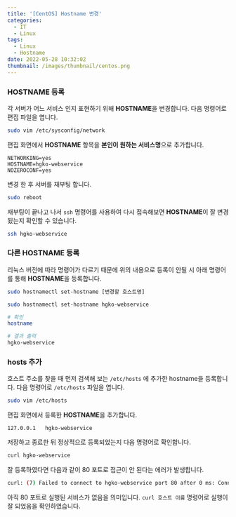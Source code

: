 ```yaml
---
title: '[CentOS] Hostname 변경'
categories:
  - IT
  - Linux
tags:
  - Linux
  - Hostname
date: 2022-05-28 10:32:02
thumbnail: /images/thumbnail/centos.png
---
```


### HOSTNAME 등록

각 서버가 어느 서비스 인지 표현하기 위해 **HOSTNAME**을 변경합니다. 다음 명령어로 편집 파일을 엽니다.

```bash
sudo vim /etc/sysconfig/network
```

편집 화면에서 **HOSTNAME** 항목을 **본인이 원하는 서비스명**으로 추가합니다.

```vim
NETWORKING=yes
HOSTNAME=hgko-webservice
NOZEROCONF=yes
```

변경 한 후 서버를 재부팅 합니다.

```bash
sudo reboot
```

재부팅이 끝나고 나서 `ssh` 명령어를 사용하여 다시 접속해보면 **HOSTNAME**이 잘 변경됬는지 확인할 수 있습니다.

```bash
ssh hgko-webservice
```

### 다른 HOSTNAME 등록

리눅스 버전에 따라 명령어가 다르기 때문에 위의 내용으로 등록이 안될 시 아래 명령어를 통해 **HOSTNAME**을 등록합니다.

```bash
sudo hostnamectl set-hostname [변경할 호스트명]
```

```bash
sudo hostnamectl set-hostname hgko-webservice

# 확인
hostname

# 결과 출력
hgko-webservice
```

### hosts 추가

호스트 주소를 찾을 때 먼저 검색해 보는 `/etc/hosts` 에 추가한 hostname을 등록합니다. 다음 명령어로 `/etc/hosts` 파일을 엽니다.

```bash
sudo vim /etc/hosts
```

편집 화면에서 등록한 **HOSTNAME**을 추가합니다.

```vim
127.0.0.1   hgko-webservice
```

저장하고 종료한 뒤 정상적으로 등록되었는지 다음 명령어로 확인합니다.

```bash
curl hgko-webservice
```

잘 등록하였다면 다음과 같이 80 포트로 접근이 안 된다는 에러가 발생합니다.

```bash
curl: (7) Failed to connect to hgko-webservice port 80 after 0 ms: Connection refused
```

아직 80 포트로 실행된 서비스가 없음을 의미입니다. `curl 호스트 이름` 명령어로 실행이 잘 되었음을 확인하였습니다.
